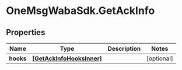 # OneMsgWabaSdk.GetAckInfo

## Properties

Name | Type | Description | Notes
------------ | ------------- | ------------- | -------------
**hooks** | [**[GetAckInfoHooksInner]**](GetAckInfoHooksInner.md) |  | [optional] 


